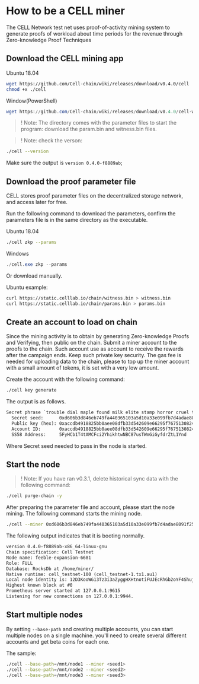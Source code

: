 # How to be a CELL miner

The CELL Network test net uses proof-of-activity mining system to generate proofs of workload about time periods for the revenue through Zero-knowledge Proof Techniques

## Download the CELL mining app

Ubuntu 18.04

```sh
wget https://github.com/Cell-chain/wiki/releases/download/v0.4.0/cell
chmod +x ./cell
```

Window(PowerShell)

```PowerShell
wget https://github.com/Cell-chain/wiki/releases/download/v0.4.0/cell-win.exe -o cell.exe
```

> ! Note: The directory comes with the parameter files to start the program: download the param.bin and witness.bin files.

> ! Note: check the verson:
```sh
./cell --version
```
Make sure the output is `version 0.4.0-f8889ab`;

## Download the proof parameter file

CELL stores proof parameter files on the decentralized storage network, and access later for free.

Run the following command to download the parameters, confirm the parameters file is in the same directory as the executable.

Ubuntu 18.04

```sh
./cell zkp --params
```

Windows

```PowerShell
./cell.exe zkp --params
```

Or download manually.

Ubuntu example:

```sh
curl https://static.celllab.io/chain/witness.bin > witness.bin
curl https://static.celllab.io/chain/params.bin > params.bin
```

## Create an account to load on chain

Since the mining activity is to obtain by generating Zero-knowledge Proofs and Verifying, then public on the chain. Submit a miner account to the proofs to the chain. Such account use as account to receive the rewards after the campaign ends. Keep such private key security. The gas fee is needed for uploading data to the chain, please to top up the miner account with a small amount of tokens, it is set with a very low amount.

Create the account with the following command:

```sh
./cell key generate
```

The output is as follows.

```txt
Secret phrase `trouble dial maple found milk elite stamp horror cruel tonight immune outdoor` is account:
  Secret seed:      0xd606b3d846eb749fa440365103a5d10a33e099fb7d4adae8091f251d13e15f8e
  Public key (hex): 0xaccdb4918825bb0aee08dfb33d542609e66295f7675130824d4f5a77c2a5b60a
  Account ID:       0xaccdb4918825bb0aee08dfb33d542609e66295f7675130824d4f5a77c2a5b60a
  SS58 Address:     5FyHCb1T4tAMCFci2YhikhtwNBC87usTWmGiGyfdrZtL1Ynd

```

Where Secret seed needed to pass in the node is started.

## Start the node

>! Note: If you have ran v0.3.1, delete historical sync data with the following command: 
```sh
./cell purge-chain -y
```

After preparing the parameter file and account, please start the node mining.
The following command starts the mining node.

```sh
./cell --miner 0xd606b3d846eb749fa440365103a5d10a33e099fb7d4adae8091f251d13e15f8e
```

The following output indicates that it is booting normally.

```txt
version 0.4.0-f8889ab-x86_64-linux-gnu
Chain specification: Cell Testnet
Node name: feeble-expansion-6681
Role: FULL
Database: RocksDb at /home/miner/
Native runtime: cell_testnet-100 (cell_testnet-1.tx1.au1)
Local node identity is: 12D3KooWG13Tz3i3aZyggHXHtnotiFUJEcRhGb2oYF4ShujQrzog
Highest known block at #0
Prometheus server started at 127.0.0.1:9615
Listening for new connections on 127.0.0.1:9944.
```

## Start multiple nodes

By setting `--base-path` and creating multiple accounts, you can start multiple nodes on a single machine. you'll need to create several different accounts and get beta coins for each one.

The sample:

```sh
./cell --base-path=/mnt/node1 --miner <seed1>
./cell --base-path=/mnt/node2 --miner <seed2>
./cell --base-path=/mnt/node3 --miner <seed3>
```

